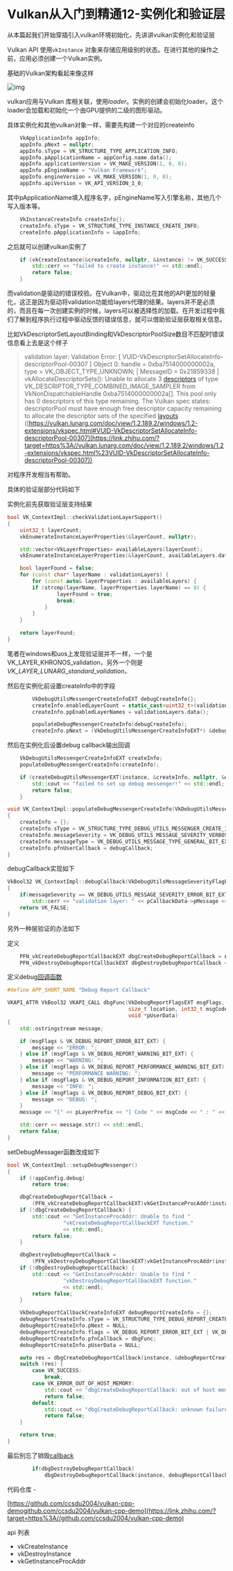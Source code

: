 # Vulkan从入门到精通12-实例化和验证层

从本篇起我们开始穿插引入vulkan环境初始化，先讲讲vulkan实例化和验证层

Vulkan API 使用`vkInstance` 对象来存储应用级别的状态。在进行其他的操作之前，应用必须创建一个Vulkan实例。

基础的Vulkan架构看起来像这样

![img](./assets/v2-db735940fa21eb0bbcf0af59d9ef0cd6_1440w.png)

vulkan应用与Vulkan 库相关联，使用*loader*。实例的创建会初始化loader。这个loader会加载和初始化一个由GPU提供的二级的图形驱动。

具体实例化和其他vulkan对象一样，需要先构建一个对应的createinfo

```cpp
    VkApplicationInfo appInfo;
    appInfo.pNext = nullptr;
    appInfo.sType = VK_STRUCTURE_TYPE_APPLICATION_INFO;
    appInfo.pApplicationName = appConfig.name.data();
    appInfo.applicationVersion = VK_MAKE_VERSION(1, 0, 0);
    appInfo.pEngineName = "Vulkan Framework";
    appInfo.engineVersion = VK_MAKE_VERSION(1, 0, 0);
    appInfo.apiVersion = VK_API_VERSION_1_0;
```

其中pApplicationName填入程序名字，pEngineName写入引擎名称，其他几个写入版本等。

```cpp
    VkInstanceCreateInfo createInfo{};
    createInfo.sType = VK_STRUCTURE_TYPE_INSTANCE_CREATE_INFO;
    createInfo.pApplicationInfo = &appInfo;
```

之后就可以创建vulkan实例了

```cpp
    if (vkCreateInstance(&createInfo, nullptr, &instance) != VK_SUCCESS) {
        std::cerr << "failed to create instance!" << std::endl;
        return false;
    }
```

而validation是驱动的错误校验。在Vulkan中，驱动比在其他的API更加的轻量化，这正是因为驱动将validation功能给layers代理的结果。layers并不是必须的，而且在每一次创建实例的时候，layers可以被选择性的加载。在开发过程中我们了解到程序执行过程中驱动反馈的错误信息，就可以借助验证层获取相关信息。

比如VkDescriptorSetLayoutBinding和VkDescriptorPoolSize数目不匹配时错误信息看上去是这个样子

> validation layer: Validation Error: [ VUID-VkDescriptorSetAllocateInfo-descriptorPool-00307 ] Object 0: handle = 0xba7514000000002a, type = VK_OBJECT_TYPE_UNKNOWN; | MessageID = 0x21859338 | vkAllocateDescriptorSets(): Unable to allocate 3 [descriptors](https://zhida.zhihu.com/search?content_id=186124165&content_type=Article&match_order=1&q=descriptors&zhida_source=entity) of type VK_DESCRIPTOR_TYPE_COMBINED_IMAGE_SAMPLER from VkNonDispatchableHandle 0xba7514000000002a[]. This pool only has 0 descriptors of this type remaining. The Vulkan spec states: descriptorPool must have enough free descriptor capacity remaining to allocate the descriptor sets of the specified [layouts](https://zhida.zhihu.com/search?content_id=186124165&content_type=Article&match_order=1&q=layouts&zhida_source=entity) ([https://vulkan.lunarg.com/doc/view/1.2.189.2/windows/1.2-extensions/vkspec.html#VUID-VkDescriptorSetAllocateInfo-descriptorPool-00307](https://link.zhihu.com/?target=https%3A//vulkan.lunarg.com/doc/view/1.2.189.2/windows/1.2-extensions/vkspec.html%23VUID-VkDescriptorSetAllocateInfo-descriptorPool-00307))

对程序开发相当有帮助。

具体的验证层部分代码如下

实例化前先获取验证层支持结果

```cpp
bool VK_ContextImpl::checkValidationLayerSupport()
{
    uint32_t layerCount;
    vkEnumerateInstanceLayerProperties(&layerCount, nullptr);

    std::vector<VkLayerProperties> availableLayers(layerCount);
    vkEnumerateInstanceLayerProperties(&layerCount, availableLayers.data());

    bool layerFound = false;
    for (const char* layerName : validationLayers) {
        for (const auto& layerProperties : availableLayers) {
	    if (strcmp(layerName, layerProperties.layerName) == 0) {
                layerFound = true;
                break;
            }
        }
    }
    
    return layerFound;
}
```

笔者在windows和uos上发现验证层并不一样，一个是VK_LAYER_KHRONOS_validation，另外一个则是*VK_LAYER_LUNARG_standard_validation。*

然后在实例化前设置createInfo中的字段

```cpp
        VkDebugUtilsMessengerCreateInfoEXT debugCreateInfo{};
        createInfo.enabledLayerCount = static_cast<uint32_t>(validationLayers.size());
        createInfo.ppEnabledLayerNames = validationLayers.data();

        populateDebugMessengerCreateInfo(debugCreateInfo);
        createInfo.pNext = (VkDebugUtilsMessengerCreateInfoEXT*) &debugCreateInfo;
```

然后在实例化后设置debug callback输出回调

```cpp
    VkDebugUtilsMessengerCreateInfoEXT createInfo;
    populateDebugMessengerCreateInfo(createInfo);

    if (createDebugUtilsMessengerEXT(instance, &createInfo, nullptr, &debugMessenger) != VK_SUCCESS) {
        std::cout << "failed to set up debug messenger!" << std::endl;
        return false;
    }

void VK_ContextImpl::populateDebugMessengerCreateInfo(VkDebugUtilsMessengerCreateInfoEXT &createInfo)
{
    createInfo = {};
    createInfo.sType = VK_STRUCTURE_TYPE_DEBUG_UTILS_MESSENGER_CREATE_INFO_EXT;
    createInfo.messageSeverity = VK_DEBUG_UTILS_MESSAGE_SEVERITY_VERBOSE_BIT_EXT | VK_DEBUG_UTILS_MESSAGE_SEVERITY_WARNING_BIT_EXT | VK_DEBUG_UTILS_MESSAGE_SEVERITY_ERROR_BIT_EXT;
    createInfo.messageType = VK_DEBUG_UTILS_MESSAGE_TYPE_GENERAL_BIT_EXT | VK_DEBUG_UTILS_MESSAGE_TYPE_VALIDATION_BIT_EXT | VK_DEBUG_UTILS_MESSAGE_TYPE_PERFORMANCE_BIT_EXT;
    createInfo.pfnUserCallback = debugCallback;
}
```

debugCallback实现如下

```cpp
VkBool32 VK_ContextImpl::debugCallback(VkDebugUtilsMessageSeverityFlagBitsEXT messageSeverity, VkDebugUtilsMessageTypeFlagsEXT messageType, const VkDebugUtilsMessengerCallbackDataEXT *pCallbackData, void *pUserData)
{
    if(messageSeverity == VK_DEBUG_UTILS_MESSAGE_SEVERITY_ERROR_BIT_EXT)
        std::cerr << "validation layer: " << pCallbackData->pMessage << std::endl;
    return VK_FALSE;
}
```

另外一种层验证的办法如下

定义

```cpp
    PFN_vkCreateDebugReportCallbackEXT dbgCreateDebugReportCallback = nullptr;
    PFN_vkDestroyDebugReportCallbackEXT dbgDestroyDebugReportCallback = nullptr;
```

定义debug[回调函数](https://zhida.zhihu.com/search?content_id=186124165&content_type=Article&match_order=1&q=回调函数&zhida_source=entity)

```cpp
#define APP_SHORT_NAME "Debug Report Callback"

VKAPI_ATTR VkBool32 VKAPI_CALL dbgFunc(VkDebugReportFlagsEXT msgFlags, VkDebugReportObjectTypeEXT objType, uint64_t srcObject,
                                       size_t location, int32_t msgCode, const char *pLayerPrefix, const char *pMsg,
                                       void *pUserData)
{
    std::ostringstream message;

    if (msgFlags & VK_DEBUG_REPORT_ERROR_BIT_EXT) {
        message << "ERROR: ";
    } else if (msgFlags & VK_DEBUG_REPORT_WARNING_BIT_EXT) {
        message << "WARNING: ";
    } else if (msgFlags & VK_DEBUG_REPORT_PERFORMANCE_WARNING_BIT_EXT) {
        message << "PERFORMANCE WARNING: ";
    } else if (msgFlags & VK_DEBUG_REPORT_INFORMATION_BIT_EXT) {
        message << "INFO: ";
    } else if (msgFlags & VK_DEBUG_REPORT_DEBUG_BIT_EXT) {
        message << "DEBUG: ";
    }
    message << "[" << pLayerPrefix << "] Code " << msgCode << " : " << pMsg;

    std::cerr << message.str() << std::endl;
    return false;
}
```

setDebugMessager函数改成如下

```cpp
bool VK_ContextImpl::setupDebugMessenger()
{
    if (!appConfig.debug)
        return true;

    dbgCreateDebugReportCallback =
        (PFN_vkCreateDebugReportCallbackEXT)vkGetInstanceProcAddr(instance, "vkCreateDebugReportCallbackEXT");
    if (!dbgCreateDebugReportCallback) {
        std::cout << "GetInstanceProcAddr: Unable to find "
                  "vkCreateDebugReportCallbackEXT function."
                  << std::endl;
        return false;
    }

    dbgDestroyDebugReportCallback =
        (PFN_vkDestroyDebugReportCallbackEXT)vkGetInstanceProcAddr(instance, "vkDestroyDebugReportCallbackEXT");
    if (!dbgDestroyDebugReportCallback) {
        std::cout << "GetInstanceProcAddr: Unable to find "
                  "vkDestroyDebugReportCallbackEXT function."
                  << std::endl;
        return false;
    }

    VkDebugReportCallbackCreateInfoEXT debugReportCreateInfo = {};
    debugReportCreateInfo.sType = VK_STRUCTURE_TYPE_DEBUG_REPORT_CREATE_INFO_EXT;
    debugReportCreateInfo.pNext = NULL;
    debugReportCreateInfo.flags = VK_DEBUG_REPORT_ERROR_BIT_EXT | VK_DEBUG_REPORT_WARNING_BIT_EXT;
    debugReportCreateInfo.pfnCallback = dbgFunc;
    debugReportCreateInfo.pUserData = NULL;

    auto res = dbgCreateDebugReportCallback(instance, &debugReportCreateInfo, NULL, &debugReportCallback);
    switch (res) {
        case VK_SUCCESS:
            break;
        case VK_ERROR_OUT_OF_HOST_MEMORY:
            std::cout << "dbgCreateDebugReportCallback: out of host memory\n" << std::endl;
            return false;
        default:
            std::cout << "dbgCreateDebugReportCallback: unknown failure\n" << std::endl;
            return false;
    }

    return true;
}
```

最后别忘了销毁[callback](https://zhida.zhihu.com/search?content_id=186124165&content_type=Article&match_order=2&q=callback&zhida_source=entity)

```cpp
        if(dbgDestroyDebugReportCallback)
            dbgDestroyDebugReportCallback(instance, debugReportCallback, NULL);
```

代码仓库 -

[https://github.com/ccsdu2004/vulkan-cpp-demogithub.com/ccsdu2004/vulkan-cpp-demo](https://link.zhihu.com/?target=https%3A//github.com/ccsdu2004/vulkan-cpp-demo)

api 列表

- vkCreateInstance
- vkDestroyInstance
- vkGetInstanceProcAddr